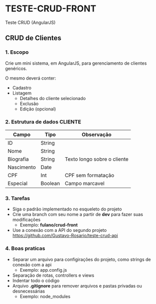 # TESTE-CRUD-FRONT
Teste CRUD (AngularJS)

## CRUD de Clientes
### 1. Escopo
Crie um mini sistema, em AngularJS, para gerenciamento de clientes genéricos.

O mesmo deverá conter: 
  * Cadastro
  * Listagem
    * Detalhes do cliente selecionado
    * Exclusão
    * Edição (opcional)
    
### 2. Estrutura de dados CLIENTE
Campo        | Tipo    | Observação
------------ | ------- | ----------
ID           | String  |
Nome         | String  |
Biografia    | String  | Texto longo sobre o cliente
Nascimento   | Date    |
CPF          | Int     | CPF sem formatação
Especial     | Boolean | Campo marcavel

### 3. Tarefas
* Siga o padrão implementado no esqueleto do projeto
* Crie uma branch com seu nome a partir de **dev** para fazer suas modificações
  * Exemplo: **fulano/crud-front**
* Use a conexão com a API do segundo projeto <https://github.com/Gustavo-Rosario/teste-crud-api>

### 4. Boas praticas
* Separar um arquivo para configirações do projeto, como strings de conexão com a api
  * Exemplo: app.config.js
* Separação de rotas, controllers e views
* Indentar todo o código
* Arquivo **.gitignore** para remover arquivos e pastas privadas ou desnecessárias
  * Exemplo: node_modules

